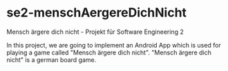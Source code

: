 # se2-menschAergereDichNicht
Mensch ärgere dich nicht - Projekt für Software Engineering 2


In this project, we are going to implement an Android App which is used for playing a game called "Mensch ärgere dich nicht".
"Mensch ärgere dich nicht" is a german board game.
